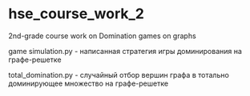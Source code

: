 # hse_course_work_2

2nd-grade course work on Domination games on graphs

game simulation.py - написанная стратегия игры доминирования на графе-решетке

total_domination.py - случайный отбор вершин графа в тотально доминирующее множество на графе-решетке
